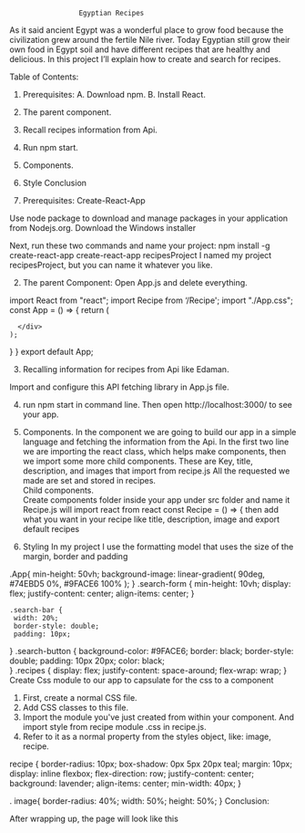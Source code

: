                     Egyptian Recipes

          
As it said ancient Egypt was a wonderful place to grow food because the civilization grew around the fertile Nile river. Today Egyptian still grow their own food in Egypt soil and have different recipes that are healthy and delicious.
In this project I’ll explain how to create and search for recipes.


Table of Contents:
1.	Prerequisites:
A.	Download npm.
B.	Install React.
2.	The parent component.
3.	Recall recipes information from Api.
4.	Run npm start.
5.	 Components.
6.	Style
Conclusion

1.	Prerequisites:
                   Create-React-App

Use node package to download and manage packages in your application from Nodejs.org. Download the Windows installer 

 Next, run these two commands and name your project: 
npm install -g create-react-app
create-react-app recipesProject
I named my project recipesProject, but you can name it whatever you like.

2.	The parent Component:
Open App.js and delete everything.

import React from "react";
import Recipe from ‘/Recipe';
import "./App.css";
const App = () => {
return (
     <div className="App">
        
      </div>
    );
  }
}
export default App;

3.	Recalling information for recipes from Api like Edaman.



Import and configure this API fetching library in App.js file.

4.	run npm start in command line. Then open http://localhost:3000/ to see your 
app.

5.	Components.
In the component we are going to build our app in a simple language and fetching the information from the Api.
In the first two line we are importing the react class, which helps make components, then we import some more child components. These are 
            Key, title, description, and images that import from recipe.js
            All the requested we made are set and stored in recipes.           
       Child components.       
Create components folder inside your app under src folder and name it Recipe.js will 
import react from react 
const Recipe = () => {
then add what you want in your recipe like title, description, image and
 export default recipes
6.	Styling
In my project I use the formatting model that uses the size of the margin, border and padding


.App{
  min-height: 50vh;
  background-image: linear-gradient(
    90deg, 
    #74EBD5 0%,
    #9FACE6 100%
    );
  } 
   .search-form {
    min-height: 10vh;
    display: flex;
    justify-content: center;
    align-items: center;
  }

    .search-bar {
     width: 20%;
     border-style: double;
     padding: 10px;
   }
    .search-button {
      background-color: #9FACE6;
      border: black;
      border-style: double;
      padding: 10px 20px;
      color: black;    
    }
    .recipes {
      display: flex;
      justify-content: space-around;
      flex-wrap: wrap;
    }
Create Css module to our app to capsulate for the css to a component 
1.	First, create a normal CSS file. 
2.	Add CSS classes to this file. 
3.	Import the module you've just created from within your component. And import style from recipe module .css in recipe.js.
4.	Refer to it as a normal property from the styles object, like: image, recipe.

recipe {
    border-radius: 10px;
    box-shadow: 0px 5px 20px teal;
    margin: 10px;
    display: inline flexbox;
    flex-direction: row;
    justify-content: center;
    background: lavender;
    align-items: center;
    min-width: 40px;
}

 . image{
     border-radius: 40%;
     width: 50%;
     height: 50%;
 }
Conclusion:

After wrapping up, the page will look like this

 
 












